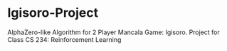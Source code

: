 # Igisoro-Project
AlphaZero-like Algorithm for 2 Player Mancala Game: Igisoro. Project for Class CS 234: Reinforcement Learning
